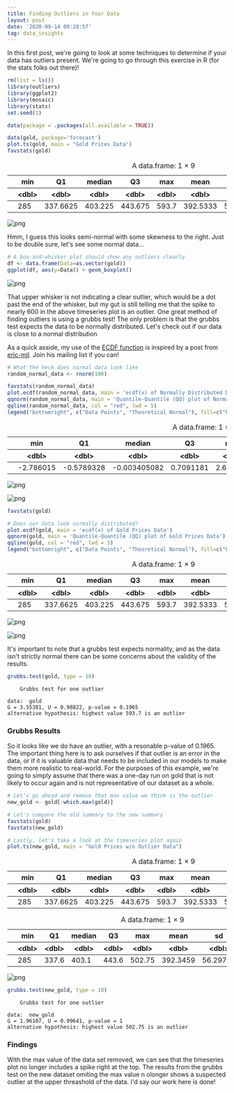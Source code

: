 ```yaml
---
title: Finding Outliers in Your Data
layout: post
date: '2020-09-14 09:28:57'
tag: data_insights
---
```


In this first post, we're going to look at some techniques to determine if your
data has outliers present. We're going to go through this exercise in R
(for the stats folks out there)!


```R
rm(list = ls())
library(outliers)
library(ggplot2)
library(mosaic)
library(stats)
set.seed(1)
```


```R
data(package = .packages(all.available = TRUE))
```


```R
data(gold, package='forecast')
plot.ts(gold, main = "Gold Prices Data")
favstats(gold)
```


<table>
<caption>A data.frame: 1 × 9</caption>
<thead>
	<tr><th></th><th scope=col>min</th><th scope=col>Q1</th><th scope=col>median</th><th scope=col>Q3</th><th scope=col>max</th><th scope=col>mean</th><th scope=col>sd</th><th scope=col>n</th><th scope=col>missing</th></tr>
	<tr><th></th><th scope=col>&lt;dbl&gt;</th><th scope=col>&lt;dbl&gt;</th><th scope=col>&lt;dbl&gt;</th><th scope=col>&lt;dbl&gt;</th><th scope=col>&lt;dbl&gt;</th><th scope=col>&lt;dbl&gt;</th><th scope=col>&lt;dbl&gt;</th><th scope=col>&lt;int&gt;</th><th scope=col>&lt;int&gt;</th></tr>
</thead>
<tbody>
	<tr><th scope=row></th><td>285</td><td>337.6625</td><td>403.225</td><td>443.675</td><td>593.7</td><td>392.5333</td><td>56.60597</td><td>1074</td><td>34</td></tr>
</tbody>
</table>




![png](/assets/2020-09-13-finding-outliers-in-your-data/output_2_1.png)


Hmm, I guess this looks semi-normal with some skewness to the right. Just to be double sure, let's see some normal data...


```R
# A box-and-whisker plot should show any outliers clearly
df <- data.frame(Data=as.vector(gold))
ggplot(df, aes(y=Data)) + geom_boxplot()
```

![png](/assets/2020-09-13-finding-outliers-in-your-data/output_4_1.png)


That upper whisker is not indicating a clear outlier, which would be a dot past the end of the whisker, but my gut is still telling me that the spike to nearly 600 in the above timeseries plot is an outlier. One great method of finding outliers is using a grubbs test! The only problem is that the grubbs test expects the data to be normally distributed. Let's check out if our data is close to a normal distribution


As a quick asside, my use of the
[ECDF function](https://www.statisticshowto.com/empirical-distribution-function/) is
inspired by a post from [eric-mjl](http://ericmjl.com/blog/2018/7/14/ecdfs/). Join his
mailing list if you can!


```R
# What the heck does normal data look like
random_normal_data <- rnorm(100)

favstats(random_normal_data)
plot.ecdf(random_normal_data, main = 'ecdf(x) of Normally Distributed Data')
qqnorm(random_normal_data, main = 'Quantile-Quantile (QQ) plot of Normally Distributed Data')
qqline(random_normal_data, col = "red", lwd = 5)
legend("bottomright", c("Data Points", "Theoretical Normal"), fill=c("black", "red"))
```


<table>
<caption>A data.frame: 1 × 9</caption>
<thead>
	<tr><th></th><th scope=col>min</th><th scope=col>Q1</th><th scope=col>median</th><th scope=col>Q3</th><th scope=col>max</th><th scope=col>mean</th><th scope=col>sd</th><th scope=col>n</th><th scope=col>missing</th></tr>
	<tr><th></th><th scope=col>&lt;dbl&gt;</th><th scope=col>&lt;dbl&gt;</th><th scope=col>&lt;dbl&gt;</th><th scope=col>&lt;dbl&gt;</th><th scope=col>&lt;dbl&gt;</th><th scope=col>&lt;dbl&gt;</th><th scope=col>&lt;dbl&gt;</th><th scope=col>&lt;int&gt;</th><th scope=col>&lt;int&gt;</th></tr>
</thead>
<tbody>
	<tr><th scope=row></th><td>-2.786015</td><td>-0.5789328</td><td>-0.003405082</td><td>0.7091181</td><td>2.674871</td><td>0.03164366</td><td>1.081341</td><td>100</td><td>0</td></tr>
</tbody>
</table>




![png](/assets/2020-09-13-finding-outliers-in-your-data/output_6_1.png)



![png](/assets/2020-09-13-finding-outliers-in-your-data/output_6_2.png)


```R
favstats(gold)

# Does our data look normally distributed?
plot.ecdf(gold, main = 'ecdf(x) of Gold Prices Data')
qqnorm(gold, main = 'Quantile-Quantile (QQ) plot of Gold Prices Data')
qqline(gold, col = "red", lwd = 5)
legend("bottomright", c("Data Points", "Theoretical Normal"), fill=c("black", "red"))
```


<table>
<caption>A data.frame: 1 × 9</caption>
<thead>
	<tr><th></th><th scope=col>min</th><th scope=col>Q1</th><th scope=col>median</th><th scope=col>Q3</th><th scope=col>max</th><th scope=col>mean</th><th scope=col>sd</th><th scope=col>n</th><th scope=col>missing</th></tr>
	<tr><th></th><th scope=col>&lt;dbl&gt;</th><th scope=col>&lt;dbl&gt;</th><th scope=col>&lt;dbl&gt;</th><th scope=col>&lt;dbl&gt;</th><th scope=col>&lt;dbl&gt;</th><th scope=col>&lt;dbl&gt;</th><th scope=col>&lt;dbl&gt;</th><th scope=col>&lt;int&gt;</th><th scope=col>&lt;int&gt;</th></tr>
</thead>
<tbody>
	<tr><th scope=row></th><td>285</td><td>337.6625</td><td>403.225</td><td>443.675</td><td>593.7</td><td>392.5333</td><td>56.60597</td><td>1074</td><td>34</td></tr>
</tbody>
</table>




![png](/assets/2020-09-13-finding-outliers-in-your-data/output_7_1.png)



![png](/assets/2020-09-13-finding-outliers-in-your-data/output_7_2.png)


It's important to note that a grubbs test expects normality, and as the data isn't strictly normal there can be some concerns about the validity of the results.


```R
grubbs.test(gold, type = 10)
```



    	Grubbs test for one outlier

    data:  gold
    G = 3.55381, U = 0.98822, p-value = 0.1965
    alternative hypothesis: highest value 593.7 is an outlier



### Grubbs Results

So it looks like we do have an outlier, with a resonable p-value of 0.1965. The important thing here is to ask ourselves if that outlier is an error in the data, or if it is valuable data that needs to be included in our models to make them more realistic to real-world. For the purposes of this example, we're going to simply assume that there was a one-day run on gold that is not likely to occur again and is not representative of our dataset as a whole.


```R
# Let's go ahead and remove that max value we think is the outlier
new_gold <- gold[-which.max(gold)]

# Let's compare the old summary to the new summary
favstats(gold)
favstats(new_gold)

# Lastly, let's take a look at the timeseries plot again
plot.ts(new_gold, main = "Gold Prices w/o Outlier Data")
```


<table>
<caption>A data.frame: 1 × 9</caption>
<thead>
	<tr><th></th><th scope=col>min</th><th scope=col>Q1</th><th scope=col>median</th><th scope=col>Q3</th><th scope=col>max</th><th scope=col>mean</th><th scope=col>sd</th><th scope=col>n</th><th scope=col>missing</th></tr>
	<tr><th></th><th scope=col>&lt;dbl&gt;</th><th scope=col>&lt;dbl&gt;</th><th scope=col>&lt;dbl&gt;</th><th scope=col>&lt;dbl&gt;</th><th scope=col>&lt;dbl&gt;</th><th scope=col>&lt;dbl&gt;</th><th scope=col>&lt;dbl&gt;</th><th scope=col>&lt;int&gt;</th><th scope=col>&lt;int&gt;</th></tr>
</thead>
<tbody>
	<tr><th scope=row></th><td>285</td><td>337.6625</td><td>403.225</td><td>443.675</td><td>593.7</td><td>392.5333</td><td>56.60597</td><td>1074</td><td>34</td></tr>
</tbody>
</table>




<table>
<caption>A data.frame: 1 × 9</caption>
<thead>
	<tr><th></th><th scope=col>min</th><th scope=col>Q1</th><th scope=col>median</th><th scope=col>Q3</th><th scope=col>max</th><th scope=col>mean</th><th scope=col>sd</th><th scope=col>n</th><th scope=col>missing</th></tr>
	<tr><th></th><th scope=col>&lt;dbl&gt;</th><th scope=col>&lt;dbl&gt;</th><th scope=col>&lt;dbl&gt;</th><th scope=col>&lt;dbl&gt;</th><th scope=col>&lt;dbl&gt;</th><th scope=col>&lt;dbl&gt;</th><th scope=col>&lt;dbl&gt;</th><th scope=col>&lt;int&gt;</th><th scope=col>&lt;int&gt;</th></tr>
</thead>
<tbody>
	<tr><th scope=row></th><td>285</td><td>337.6</td><td>403.1</td><td>443.6</td><td>502.75</td><td>392.3459</td><td>56.29777</td><td>1073</td><td>34</td></tr>
</tbody>
</table>




![png](/assets/2020-09-13-finding-outliers-in-your-data/output_11_2.png)



```R
grubbs.test(new_gold, type = 10)
```



    	Grubbs test for one outlier

    data:  new_gold
    G = 1.96107, U = 0.99641, p-value = 1
    alternative hypothesis: highest value 502.75 is an outlier



### Findings

With the max value of the data set removed, we can see that the timeseries plot no longer includes a spike right at the top. The results from the grubbs test on the new dataset omiting the max value n olonger shows a suspected outlier at the upper threashold of the data. I'd say our work here is done!

